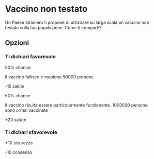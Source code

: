 # Vaccino non testato
Un Paese straniero ti propone di utilizzare su larga scala un vaccino non testato sulla tua popolazione.
Come ti comporti?
## Opzioni

### Ti dichiari favorevole
50% chance:

Il vaccino fallisce e muoiono 50000 persone

-15 salute 

50% chance

Il vaccino risulta essere particolarmente funzionante. 1000000 persone sono ormai vaccinate

+20 salute


### Ti dichari sfavorevole
+10 sicurezza

-10 consenso
